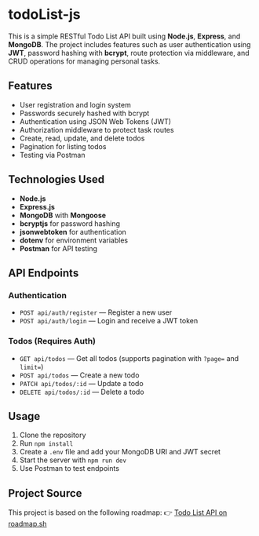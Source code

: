 # todoList-js

This is a simple RESTful Todo List API built using **Node.js**, **Express**, and **MongoDB**. The project includes features such as user authentication using **JWT**, password hashing with **bcrypt**, route protection via middleware, and CRUD operations for managing personal tasks.

## Features

- User registration and login system
- Passwords securely hashed with bcrypt
- Authentication using JSON Web Tokens (JWT)
- Authorization middleware to protect task routes
- Create, read, update, and delete todos
- Pagination for listing todos
- Testing via Postman

## Technologies Used

- **Node.js**
- **Express.js**
- **MongoDB** with **Mongoose**
- **bcryptjs** for password hashing
- **jsonwebtoken** for authentication
- **dotenv** for environment variables
- **Postman** for API testing

## API Endpoints

### Authentication

- `POST api/auth/register` — Register a new user
- `POST api/auth/login` — Login and receive a JWT token

### Todos (Requires Auth)

- `GET api/todos` — Get all todos (supports pagination with `?page=` and `limit=`)
- `POST api/todos` — Create a new todo
- `PATCH api/todos/:id` — Update a todo
- `DELETE api/todos/:id` — Delete a todo

## Usage

1. Clone the repository
2. Run `npm install`
3. Create a `.env` file and add your MongoDB URI and JWT secret
4. Start the server with `npm run dev`
5. Use Postman to test endpoints

## Project Source

This project is based on the following roadmap:
👉 [Todo List API on roadmap.sh](https://roadmap.sh/projects/todo-list-api)
